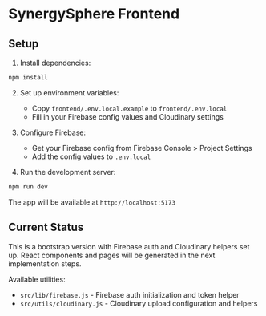 # SynergySphere Frontend

## Setup

1. Install dependencies:
```bash
npm install
```

2. Set up environment variables:
   - Copy `frontend/.env.local.example` to `frontend/.env.local`
   - Fill in your Firebase config values and Cloudinary settings

3. Configure Firebase:
   - Get your Firebase config from Firebase Console > Project Settings
   - Add the config values to `.env.local`

4. Run the development server:
```bash
npm run dev
```

The app will be available at `http://localhost:5173`

## Current Status

This is a bootstrap version with Firebase auth and Cloudinary helpers set up. React components and pages will be generated in the next implementation steps.

Available utilities:
- `src/lib/firebase.js` - Firebase auth initialization and token helper
- `src/utils/cloudinary.js` - Cloudinary upload configuration and helpers
